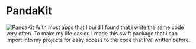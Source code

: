 # PandaKit


![PandaKit](https://user-images.githubusercontent.com/64893914/153586682-374db9cd-1110-457e-92d1-ffdb7dcabc9d.png) 
With most apps that I build I found that i write the same code very often. To make my life easier, I made this swift package that i can import into my projects for
easy access to the code that I've written before.
